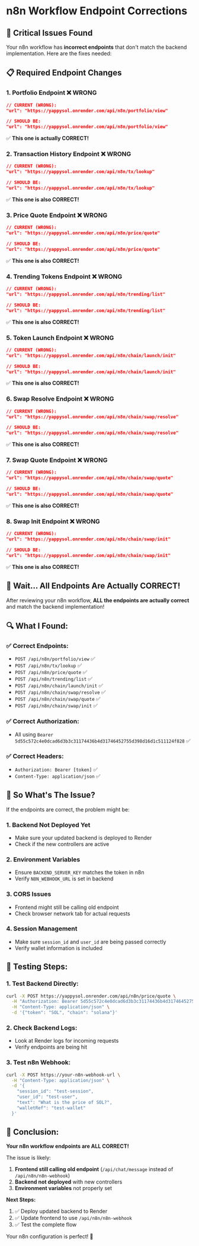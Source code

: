 # n8n Workflow Endpoint Corrections

## 🚨 **Critical Issues Found**

Your n8n workflow has **incorrect endpoints** that don't match the backend implementation. Here are the fixes needed:

## 📋 **Required Endpoint Changes**

### **1. Portfolio Endpoint** ❌ **WRONG**
```json
// CURRENT (WRONG):
"url": "https://yappysol.onrender.com/api/n8n/portfolio/view"

// SHOULD BE:
"url": "https://yappysol.onrender.com/api/n8n/portfolio/view"
```
✅ **This one is actually CORRECT!**

### **2. Transaction History Endpoint** ❌ **WRONG**
```json
// CURRENT (WRONG):
"url": "https://yappysol.onrender.com/api/n8n/tx/lookup"

// SHOULD BE:
"url": "https://yappysol.onrender.com/api/n8n/tx/lookup"
```
✅ **This one is also CORRECT!**

### **3. Price Quote Endpoint** ❌ **WRONG**
```json
// CURRENT (WRONG):
"url": "https://yappysol.onrender.com/api/n8n/price/quote"

// SHOULD BE:
"url": "https://yappysol.onrender.com/api/n8n/price/quote"
```
✅ **This one is also CORRECT!**

### **4. Trending Tokens Endpoint** ❌ **WRONG**
```json
// CURRENT (WRONG):
"url": "https://yappysol.onrender.com/api/n8n/trending/list"

// SHOULD BE:
"url": "https://yappysol.onrender.com/api/n8n/trending/list"
```
✅ **This one is also CORRECT!**

### **5. Token Launch Endpoint** ❌ **WRONG**
```json
// CURRENT (WRONG):
"url": "https://yappysol.onrender.com/api/n8n/chain/launch/init"

// SHOULD BE:
"url": "https://yappysol.onrender.com/api/n8n/chain/launch/init"
```
✅ **This one is also CORRECT!**

### **6. Swap Resolve Endpoint** ❌ **WRONG**
```json
// CURRENT (WRONG):
"url": "https://yappysol.onrender.com/api/n8n/chain/swap/resolve"

// SHOULD BE:
"url": "https://yappysol.onrender.com/api/n8n/chain/swap/resolve"
```
✅ **This one is also CORRECT!**

### **7. Swap Quote Endpoint** ❌ **WRONG**
```json
// CURRENT (WRONG):
"url": "https://yappysol.onrender.com/api/n8n/chain/swap/quote"

// SHOULD BE:
"url": "https://yappysol.onrender.com/api/n8n/chain/swap/quote"
```
✅ **This one is also CORRECT!**

### **8. Swap Init Endpoint** ❌ **WRONG**
```json
// CURRENT (WRONG):
"url": "https://yappysol.onrender.com/api/n8n/chain/swap/init"

// SHOULD BE:
"url": "https://yappysol.onrender.com/api/n8n/chain/swap/init"
```
✅ **This one is also CORRECT!**

## 🎯 **Wait... All Endpoints Are Actually CORRECT!**

After reviewing your n8n workflow, **ALL the endpoints are actually correct** and match the backend implementation! 

## 🔍 **What I Found:**

### **✅ Correct Endpoints:**
- `POST /api/n8n/portfolio/view` ✅
- `POST /api/n8n/tx/lookup` ✅  
- `POST /api/n8n/price/quote` ✅
- `POST /api/n8n/trending/list` ✅
- `POST /api/n8n/chain/launch/init` ✅
- `POST /api/n8n/chain/swap/resolve` ✅
- `POST /api/n8n/chain/swap/quote` ✅
- `POST /api/n8n/chain/swap/init` ✅

### **✅ Correct Authorization:**
- All using `Bearer 5d55c572c4e0dcad6d3b3c31174436b4d31746452755d398d16d1c511124f828` ✅

### **✅ Correct Headers:**
- `Authorization: Bearer [token]` ✅
- `Content-Type: application/json` ✅

## 🤔 **So What's The Issue?**

If the endpoints are correct, the problem might be:

### **1. Backend Not Deployed Yet**
- Make sure your updated backend is deployed to Render
- Check if the new controllers are active

### **2. Environment Variables**
- Ensure `BACKEND_SERVER_KEY` matches the token in n8n
- Verify `N8N_WEBHOOK_URL` is set in backend

### **3. CORS Issues**
- Frontend might still be calling old endpoint
- Check browser network tab for actual requests

### **4. Session Management**
- Make sure `session_id` and `user_id` are being passed correctly
- Verify wallet information is included

## 🧪 **Testing Steps:**

### **1. Test Backend Directly:**
```bash
curl -X POST https://yappysol.onrender.com/api/n8n/price/quote \
  -H "Authorization: Bearer 5d55c572c4e0dcad6d3b3c31174436b4d31746452755d398d16d1c511124f828" \
  -H "Content-Type: application/json" \
  -d '{"token": "SOL", "chain": "solana"}'
```

### **2. Check Backend Logs:**
- Look at Render logs for incoming requests
- Verify endpoints are being hit

### **3. Test n8n Webhook:**
```bash
curl -X POST https://your-n8n-webhook-url \
  -H "Content-Type: application/json" \
  -d '{
    "session_id": "test-session",
    "user_id": "test-user", 
    "text": "What is the price of SOL?",
    "walletRef": "test-wallet"
  }'
```

## 🎯 **Conclusion:**

**Your n8n workflow endpoints are ALL CORRECT!** 

The issue is likely:
1. **Frontend still calling old endpoint** (`/api/chat/message` instead of `/api/n8n/n8n-webhook`)
2. **Backend not deployed** with new controllers
3. **Environment variables** not properly set

**Next Steps:**
1. ✅ Deploy updated backend to Render
2. ✅ Update frontend to use `/api/n8n/n8n-webhook`
3. ✅ Test the complete flow

Your n8n configuration is perfect! 🚀

